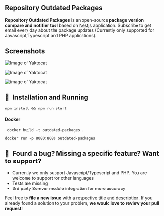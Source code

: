 ## Repository Outdated Packages

**Repository Outdated Packages** is an open-source **package version compare and notifier tool** based on [Nestjs](https://nestjs.com/) application.
Subscribe to get email every day about the package updates (Currently only supported for Javascript/Typescript and PHP applications).


## Screenshots

![Image of Yaktocat](https://github.com/erbilsilik/outdated-packages/blob/master/intro.png)

![Image of Yaktocat](https://github.com/erbilsilik/outdated-packages/blob/master/subscribe.png)

![Image of Yaktocat](https://github.com/erbilsilik/outdated-packages/blob/master/outdated-packages.png)

## 🚀&nbsp; Installation and Running

`` npm install && npm run start ``

#### Docker

`` docker build -t outdated-packages .``

`` docker run -p 8080:8080 outdated-packages ``


## 🤝&nbsp; Found a bug? Missing a specific feature? Want to support?

- Currently we only support Javascript/Typescript and PHP. You are welcome to support for other languages
- Tests are missing
- 3rd party Semver module integration for more accuracy

Feel free to **file a new issue** with a respective title and description. If you already found a solution to your problem, **we would love to review your pull request**!
